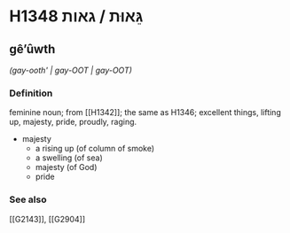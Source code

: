 # H1348 גֵּאוּת / גאות

## gêʼûwth

_(gay-ooth' | ɡay-OOT | ɡay-OOT)_

### Definition

feminine noun; from [[H1342]]; the same as H1346; excellent things, lifting up, majesty, pride, proudly, raging.

- majesty
    - a rising up (of column of smoke)
    - a swelling (of sea)
    - majesty (of God)
    - pride
### See also

[[G2143]], [[G2904]]

